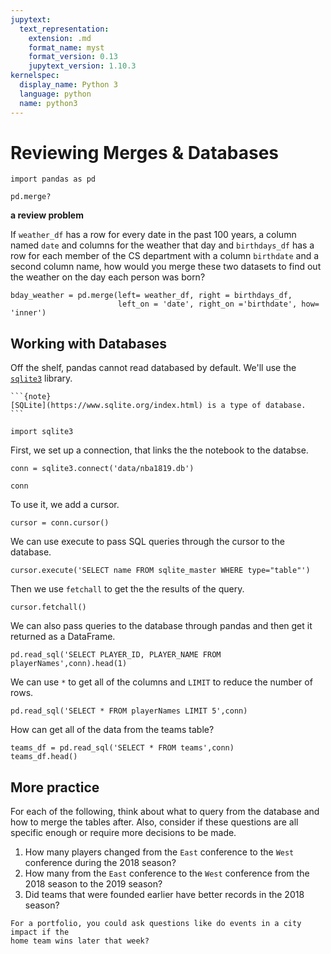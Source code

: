 ```yaml
---
jupytext:
  text_representation:
    extension: .md
    format_name: myst
    format_version: 0.13
    jupytext_version: 1.10.3
kernelspec:
  display_name: Python 3
  language: python
  name: python3
---
```


# Reviewing Merges & Databases

```{code-cell} ipython3
import pandas as pd
```

```{code-cell} ipython3
pd.merge?
```

**a review problem**

If `weather_df` has a row for every date in the past 100 years, a column named `date` and columns for the weather that day and `birthdays_df` has a row for each member of the CS department with a column `birthdate` and a second column name, how would you merge these two datasets to find out the weather on the day each person was born?


```
bday_weather = pd.merge(left= weather_df, right = birthdays_df,
                        left_on = 'date', right_on ='birthdate', how= 'inner')
```

<!--
TODO: add images -->

## Working with Databases

Off the shelf, pandas cannot read databased by default. We'll use the [`sqlite3`](https://docs.python.org/3/library/sqlite3.html) library.
````{margin}
```{note}
[SQLite](https://www.sqlite.org/index.html) is a type of database.
```
````

```{code-cell} ipython3
import sqlite3
```

First, we set up a connection, that links the the notebook to the databse.

```{code-cell} ipython3
conn = sqlite3.connect('data/nba1819.db')
```

```{code-cell} ipython3
conn
```

To use it, we add a cursor.
```{code-cell} ipython3
cursor = conn.cursor()
```

We can use execute to pass SQL queries through the cursor to the database.
```{code-cell} ipython3
cursor.execute('SELECT name FROM sqlite_master WHERE type="table"')
```

Then we use `fetchall` to get the the results of the query.
```{code-cell} ipython3
cursor.fetchall()
```

We can also pass queries to the database through pandas and then get it returned as a DataFrame.
```{code-cell} ipython3
pd.read_sql('SELECT PLAYER_ID, PLAYER_NAME FROM playerNames',conn).head(1)
```

We can use `*` to get all of the columns and `LIMIT` to reduce the number of rows.
```{code-cell} ipython3
pd.read_sql('SELECT * FROM playerNames LIMIT 5',conn)
```


How can get all of the data from the teams table?
```{code-cell} ipython3
teams_df = pd.read_sql('SELECT * FROM teams',conn)
teams_df.head()
```


<!--
```{code-cell} ipython3

``` -->

## More practice

For each of the following, think about what to query from the database and how to merge
the tables after.
Also, consider if these questions are all specific enough or require more decisions to be made.

1. How many players changed from the `East` conference to the `West` conference
during the 2018 season?
1. How many  from the `East` conference to the `West` conference
from the 2018 season to the 2019 season?
1. Did teams that were founded earlier have better records in the 2018 season?


```{admonition} Think ahead
For a portfolio, you could ask questions like do events in a city impact if the
home team wins later that week?

```

